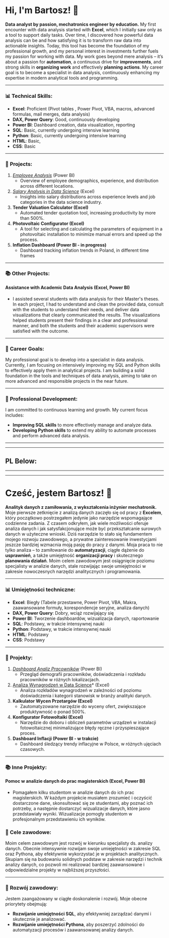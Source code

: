 # Hi, I'm Bartosz! 👋

**Data analyst by passion, mechatronics engineer by education.** My first encounter with data analysis started with **Excel**, which I initially saw only as a tool to support daily tasks. Over time, I discovered how powerful data analysis can be and how satisfying it is to transform raw data into actionable insights. Today, this tool has become the foundation of my professional growth, and my personal interest in investments further fuels my passion for working with data. My work goes beyond mere analysis – it’s about a passion for **automation**, a continuous drive for **improvements**, and strong skills in **organizing work** and effectively **planning actions**. My career goal is to become a specialist in data analysis, continuously enhancing my expertise in modern analytical tools and programming.

---

### 📊 **Technical Skills**:
- **Excel**: Proficient (Pivot tables , Power Pivot, VBA, macros, advanced formulas, mail merges, data analysis)
- **DAX, Power Query**: Good, continuously developing
- **Power BI**: Dashboard creation, data visualization, reporting
- **SQL**: Basic, currently undergoing intensive learning
- **Python**: Basic, currently undergoing intensive learning
- **HTML**: Basic,
- **CSS**: Basic

---

### 🚀 **Projects**:
1. *[Employee Analysis](https://github.com/Peciak95/Employee-Analysis)* (Power BI)
   - Overview of employee demographics, experience, and distribution across different locations.
2. *[Salary Analysis in Data Science](https://github.com/Peciak95/Salary-Analysis-in-Data-Science)* (Excel)
   - Insights into salary distributions across experience levels and job categories in the data science industry.
3. **Tender Valuation Calculator (Excel)**
   - Automated tender quotation tool, increasing productivity by more than 500%.
4. **Photovoltaic Configurator (Excel)**
   - A tool for selecting and calculating the parameters of equipment in a photovoltaic installation to minimize manual errors and speed up the process.
5. **Inflation Dashboard (Power BI - in progress)**
   - Dashboard tracking inflation trends in Poland, in different time frames

---

### 📚 **Other Projects**:

#### **Assistance with Academic Data Analysis (Excel, Power BI)**
- I assisted several students with data analysis for their Master's theses. In each project, I had to understand and clean the provided data, consult with the students to understand their needs, and deliver data visualizations that clearly communicated the results. The visualizations helped students present their findings in a clear and professional manner, and both the students and their academic supervisors were satisfied with the outcome.

---

### 🎯 **Career Goals**:
My professional goal is to develop into a specialist in data analysis. Currently, I am focusing on intensively improving my SQL and Python skills to effectively apply them in analytical projects. I am building a solid foundation in the tools and techniques of data analysis, aiming to take on more advanced and responsible projects in the near future.

---

### 💼 **Professional Development**:
I am committed to continuous learning and growth. My current focus includes:
- **Improving SQL skills** to more effectively manage and analyze data.
- **Developing Python skills** to extend my ability to automate processes and perform advanced data analysis.

---
---

## **PL Below**:

---
---

# Cześć, jestem Bartosz! 👋
**Analityk danych z zamiłowania, z wykształcenia inżynier mechatronik.** Moje pierwsze zetknięcie z analizą danych zaczęło się od pracy z **Excelem**, który początkowo postrzegałem jedynie jako narzędzie wspomagające codzienne zadania. Z czasem odkryłem, jak wiele możliwości oferuje analiza danych i jak satysfakcjonujące może być przekształcanie surowych danych w użyteczne wnioski. Dziś narzędzie to stało się fundamentem mojego rozwoju zawodowego, a prywatne zainteresowanie inwestycjami jeszcze bardziej wzmacnia moją pasję do pracy z danymi. Moja praca to nie tylko analiza – to zamiłowanie do **automatyzacji**, ciągłe dążenie do **usprawnień**, a także umiejętność **organizacji pracy** i skutecznego **planowania działań**. Moim celem zawodowym jest osiągnięcie poziomu specjalisty w analizie danych, stale rozwijając swoje umiejętności w zakresie nowoczesnych narzędzi analitycznych i programowania.

---

### 📊 **Umiejętności techniczne**:
- **Excel**: Biegły (Tabele przestawne, Power Pivot, VBA, Makra, zaawansowane formuły, korespondencje seryjne, analiza danych)
- **DAX, Power Query**: Dobry, wciąż rozwijający się
- **Power BI**: Tworzenie dashboardów, wizualizacja danych, raportowanie
- **SQL**: Podstawy, w trakcie intensywnej nauki
- **Python**: Podstawy, w trakcie intensywnej nauki
- **HTML**: Podstawy
- **CSS**: Podstawy

---

### 🚀 **Projekty**:
1. *[Dashboard Analiz Pracowników](https://github.com/Peciak95/Employee-Analysis)* (Power BI)
   - Przegląd demografii pracowników, doświadczenia i rozkładu pracowników w różnych lokalizacjach.
2. [Analiza Wynagrodzeń w Data Science](https://github.com/Peciak95/Salary-Analysis-in-Data-Science)* (Excel)
   - Analiza rozkładów wynagrodzeń w zależności od poziomu doświadczenia i kategorii stanowisk w branży analityki danych.
3. **Kalkulator Wycen Przetargów (Excel)**
   - Zautomatyzowane narzędzie do wyceny ofert, zwiększające produktywność o ponad 500%.
4. **Konfigurator Fotowoltaiki (Excel)**
   - Narzędzie do doboru i obliczeń parametrów urządzeń w instalacji fotowoltaicznej minimalizujące błędy ręczne i przyspieszające proces.
5. **Dashboard Inflacji (Power BI - w trakcie)**
   - Dashboard śledzący trendy inflacyjne w Polsce, w różnych ujęciach czasowych.

---

### 📚 **Inne Projekty**:

#### **Pomoc w analizie danych do prac magisterskich (Excel, Power BI)**
- Pomagałem kilku studentom w analizie danych do ich prac magisterskich. W każdym projekcie musiałem zrozumieć i oczyścić dostarczone dane, skonsultować się ze studentami, aby poznać ich potrzeby, a następnie dostarczyć wizualizacje danych, które jasno przedstawiały wyniki. Wizualizacje pomogły studentom w profesjonalnym przedstawieniu ich wyników.


### 🎯 **Cele zawodowe**:
Moim celem zawodowym jest rozwój w kierunku specjalisty ds. analizy danych. Obecnie intensywnie rozwijam swoje umiejętności w zakresie SQL oraz Pythona, aby efektywnie wykorzystać je w projektach analitycznych. Skupiam się na budowaniu solidnych podstaw w zakresie narzędzi i technik analizy danych, co pozwoli mi realizować bardziej zaawansowane i odpowiedzialne projekty w najbliższej przyszłości.

---

### 💼 **Rozwój zawodowy**:
Jestem zaangażowany w ciągłe doskonalenie i rozwój. Moje obecne priorytety obejmują:
- **Rozwijanie umiejętności SQL**, aby efektywniej zarządzać danymi i skutecznie je analizować.
- **Rozwijanie umiejętności Pythona**, aby poszerzyć zdolności do automatyzacji procesów i zaawansowanej analizy danych.
